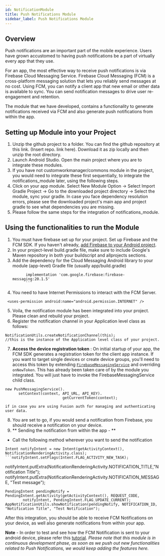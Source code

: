 ```yaml
---
id: NotificationModule
title: Push Notifications Module
sidebar_label: Push Notifications Module
---
```


## Overview

Push notifications are an important part of the mobile experience. Users have grown accustomed to having push notifications be a part of virtually every app that they use. 

For an app, the most effective way to receive push notifications is via Firebase Cloud Messaging Service. Firebase Cloud Messaging (FCM) is a cross-platform messaging solution that lets you reliably send messages at no cost. Using FCM, you can notify a client app that new email or other data is available to sync. You can send notification messages to drive user re-engagement and retention.

The module that we have developed, contains a functionality to generate notifications received via FCM and also generate push notifications from within the app.


## Setting up Module into your Project

1.  Unzip the github project to a folder. You can find the github repository at this link. (Insert repo. link here). Download it as zip locally and then unzip the root directory.
2.  Launch Android Studio. Open the main project where you are to integrate these modules. 
3.  If you have not customworkmanager/commons module in the project, you would need to integrate these first sequentially, to integrate the notifications_module later, using the following steps.
4.  Click on your app module. Select New Module Option -> Select Import Gradle Project -> Go to the downloaded project directory -> Select the module, sync your gradle. In case you face dependency resolution errors, please see the downloaded project's main app and project gradle to see what dependencies you are missing.
5.  Please follow the same steps for the integration of notifications_module.


## Using the functionalities to run the Module

1. You must have firebase set up for your project. Set up Firebase and the FCM SDK. If you haven't already, [add Firebase to your Android project](https://firebase.google.com/docs/android/setup).
2. In your project-level build.gradle file, make sure to include Google's Maven repository in both your buildscript and allprojects sections.
3. Add the dependency for the Cloud Messaging Android library to your module (app-level) Gradle file (usually app/build.gradle)
    ```
          implementation 'com.google.firebase:firebase-messaging:20.1.5'
          ```
  4.  You need to have Internet Permissions to interact with the FCM Server.
```
 <uses-permission android:name="android.permission.INTERNET" />
  ```
  5. Voila, the notification module has been integrated into your project. Please clean and rebuild your project.
  6. Register the notification channel in your Application level class as follows:
  ```
  NotificationUtils.createNotificationChannel(this);
  //this is the instance of the Application level class of your project.
  ```
  7. **Access the device registration token** : On initial startup of your app, the FCM SDK generates a registration token for the client app instance. If you want to target single devices or create device groups, you'll need to access this token by extending  [`FirebaseMessagingService`](https://firebase.google.com/docs/reference/android/com/google/firebase/messaging/FirebaseMessagingService)  and overriding  `onNewToken`. This has already been taken care of by the module you integrated. You will just have to invoke the FirebaseMessagingService child class.
  ``` 
new PushMessagingService().
		setContext(context, API_URL, API_KEY).	
							getCurrentToken(context);
```
 ``` //Base API Url and API Key are for Fusion Auth API Integration related,
 if in case you are using Fusion auth for managing and authenticating user data.
```
8.  You are set to go, if you would send a notification from Firebase, you should receive a notification on your device. 
 9. ** Sending the notification from within the app - ** 
 - Call the following method wherever you want to send the notification

```
Intent notifyIntent = new Intent(getActivityContext(), NotificationRenderingActivity.class);  
```notifyIntent.setFlags(Intent.FLAG_ACTIVITY_NEW_TASK);  
```
notifyIntent.putExtra(NotificationRenderingActivity.NOTIFICATION_TITLE,"Notification Title");  
notifyIntent.putExtra(NotificationRenderingActivity.NOTIFICATION_MESSAGE, "Test message");  
```  
PendingIntent pendingNotify = PendingIntent.getActivity(getActivityContext(), REQUEST_CODE,  
        notifyIntent, PendingIntent.FLAG_UPDATE_CURRENT);  
AppNotificationUtils.showNotification(pendingNotify, NOTIFICATION_ID, "Notification Title", "Test Notification");
```

After this integration, you should be able to receive FCM Notifications on your device, as well also generate notifications from within your app. 

**Note** - In order to test and see how the FCM Notification is sent to your android device, please refer this [tutorial](https://firebase.google.com/docs/cloud-messaging/android/first-message).
*Please note that this module is in continuous development phase, as soon as we push out new functionalities related to Push Notifications, we would keep adding the features here.*

